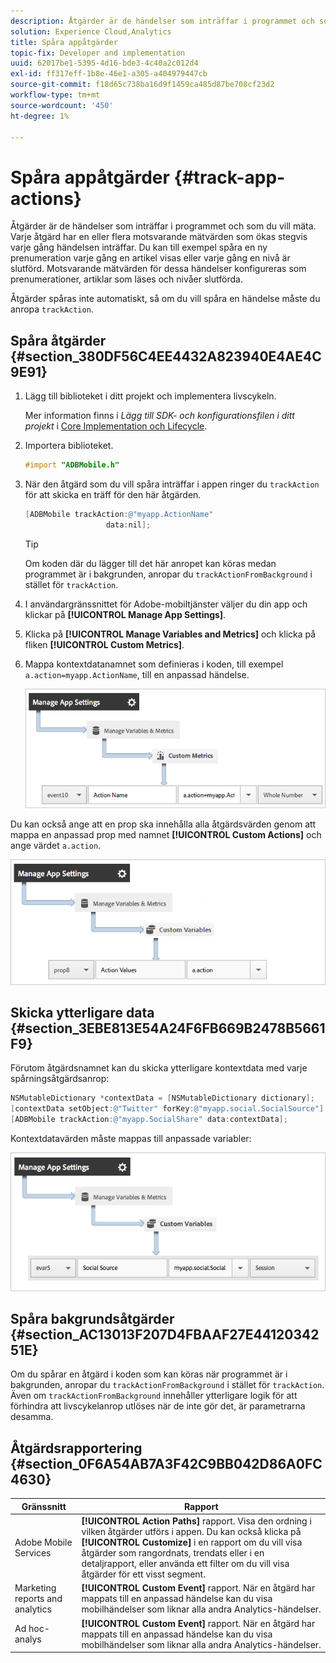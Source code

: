 ```yaml
---
description: Åtgärder är de händelser som inträffar i programmet och som du vill mäta. Varje åtgärd har en eller flera motsvarande mätvärden som ökas stegvis varje gång händelsen inträffar. Du kan till exempel spåra en ny prenumeration varje gång en artikel visas eller varje gång en nivå är slutförd. Motsvarande mätvärden för dessa händelser konfigureras som prenumerationer, artiklar som läses och nivåer slutförda.
solution: Experience Cloud,Analytics
title: Spåra appåtgärder
topic-fix: Developer and implementation
uuid: 62017be1-5395-4d16-bde3-4c40a2c012d4
exl-id: ff317eff-1b8e-46e1-a305-a404979447cb
source-git-commit: f18d65c738ba16d9f1459ca485d87be708cf23d2
workflow-type: tm+mt
source-wordcount: '450'
ht-degree: 1%

---
```


# Spåra appåtgärder {#track-app-actions}

Åtgärder är de händelser som inträffar i programmet och som du vill mäta. Varje åtgärd har en eller flera motsvarande mätvärden som ökas stegvis varje gång händelsen inträffar. Du kan till exempel spåra en ny prenumeration varje gång en artikel visas eller varje gång en nivå är slutförd. Motsvarande mätvärden för dessa händelser konfigureras som prenumerationer, artiklar som läses och nivåer slutförda.

Åtgärder spåras inte automatiskt, så om du vill spåra en händelse måste du anropa `trackAction`.

## Spåra åtgärder {#section_380DF56C4EE4432A823940E4AE4C9E91}

1. Lägg till biblioteket i ditt projekt och implementera livscykeln.

   Mer information finns i *Lägg till SDK- och konfigurationsfilen i ditt projekt* i [Core Implementation och Lifecycle](/help/ios/getting-started/dev-qs.md).
1. Importera biblioteket.

   ```objective-c
   #import "ADBMobile.h"
   ```

1. När den åtgärd som du vill spåra inträffar i appen ringer du `trackAction` för att skicka en träff för den här åtgärden.

   ```objective-c
   [ADBMobile trackAction:@"myapp.ActionName"  
                     data:nil];
   ```

   >[!TIP]
   >
   >Om koden där du lägger till det här anropet kan köras medan programmet är i bakgrunden, anropar du `trackActionFromBackground` i stället för `trackAction`.

1. I användargränssnittet för Adobe-mobiltjänster väljer du din app och klickar på **[!UICONTROL Manage App Settings]**.

1. Klicka på **[!UICONTROL Manage Variables and Metrics]** och klicka på fliken **[!UICONTROL Custom Metrics]**.

1. Mappa kontextdatanamnet som definieras i koden, till exempel `a.action=myapp.ActionName`, till en anpassad händelse.

   ![](assets/map-event-context-data.png)

Du kan också ange att en prop ska innehålla alla åtgärdsvärden genom att mappa en anpassad prop med namnet **[!UICONTROL Custom Actions]** och ange värdet `a.action`.

![](assets/map-custom-prop.png)

## Skicka ytterligare data {#section_3EBE813E54A24F6FB669B2478B5661F9}

Förutom åtgärdsnamnet kan du skicka ytterligare kontextdata med varje spårningsåtgärdsanrop:

```objective-c
NSMutableDictionary *contextData = [NSMutableDictionary dictionary]; 
[contextData setObject:@"Twitter" forKey:@"myapp.social.SocialSource"]; 
[ADBMobile trackAction:@"myapp.SocialShare" data:contextData];
```

Kontextdatavärden måste mappas till anpassade variabler:

![](assets/map-variable-context-action.png)

## Spåra bakgrundsåtgärder {#section_AC13013F207D4FBAAF27E4412034251E}

Om du spårar en åtgärd i koden som kan köras när programmet är i bakgrunden, anropar du `trackActionFromBackground` i stället för `trackAction`. Även om `trackActionFromBackground` innehåller ytterligare logik för att förhindra att livscykelanrop utlöses när de inte gör det, är parametrarna desamma.

## Åtgärdsrapportering {#section_0F6A54AB7A3F42C9BB042D86A0FC4630}

| Gränssnitt | Rapport |
|--- |--- |
| Adobe Mobile Services | **[!UICONTROL Action Paths]** rapport. Visa den ordning i vilken åtgärder utförs i appen. Du kan också klicka på **[!UICONTROL Customize]** i en rapport om du vill visa åtgärder som rangordnats, trendats eller i en detaljrapport, eller använda ett filter om du vill visa åtgärder för ett visst segment. |
| Marketing reports and analytics | **[!UICONTROL Custom Event]** rapport.  När en åtgärd har mappats till en anpassad händelse kan du visa mobilhändelser som liknar alla andra Analytics-händelser. |
| Ad hoc-analys | **[!UICONTROL Custom Event]** rapport. När en åtgärd har mappats till en anpassad händelse kan du visa mobilhändelser som liknar alla andra Analytics-händelser. |
